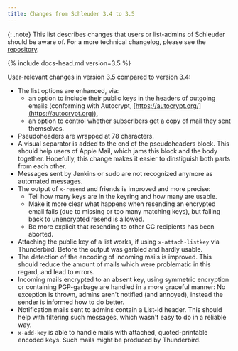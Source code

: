```yaml
---
title: Changes from Schleuder 3.4 to 3.5
---
```


{: .note}
This list describes changes that users or list-admins of Schleuder should be aware of. For a more technical changelog, please see the [repository](https://0xacab.org/schleuder/schleuder).

{% include docs-head.md version=3.5 %}

User-relevant changes in version 3.5 compared to version 3.4:

* The list options are enhanced, via:
  * an option to include their public keys in the headers of outgoing emails (conforming with Autocrypt, [https://autocrypt.org/](https://autocrypt.org)),
  * an option to control whether subscribers get a copy of mail they sent themselves.
* Pseudoheaders are wrapped at 78 characters.
* A visual separator is added to the end of the pseudoheaders block. This should help users of Apple Mail, which jams this block and the body together. Hopefully, this change makes it easier to dinstiguish both parts from each other.
* Messages sent by Jenkins or sudo are not recognized anymore as automated messages.
* The output of `x-resend` and friends is improved and more precise:
  * Tell how many keys are in the keyring and how many are usable.
  * Make it more clear what happens when resending an encrypted email fails (due to missing or too many matching keys), but falling back to unencrypted resend is allowed.
  * Be more explicit that resending to other CC recipients has been aborted.
* Attaching the public key of a list works, if using `x-attach-listkey` via Thunderbird. Before the output was garbled and hardly usable.
* The detection of the encoding of incoming mails is improved. This should reduce the amount of mails which were problematic in this regard, and lead to errors.
* Incoming mails encrypted to an absent key, using symmetric encryption or containing PGP-garbage are handled in a more graceful manner: No exception is thrown, admins aren't notified (and annoyed), instead the sender is informed how to do better.
* Notification mails sent to admins contain a List-Id header. This should help with filtering such messages, which wasn't easy to do in a reliable way.
* `x-add-key` is able to handle mails with attached, quoted-printable encoded keys. Such mails might be produced by Thunderbird.
